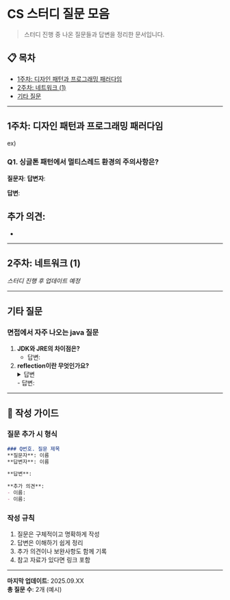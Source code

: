 # CS 스터디 질문 모음

> 스터디 진행 중 나온 질문들과 답변을 정리한 문서입니다.

## 📋 목차

- [1주차: 디자인 패턴과 프로그래밍 패러다임](#1주차-디자인-패턴과-프로그래밍-패러다임)
- [2주차: 네트워크 (1)](#2주차-네트워크-1)
- [기타 질문](#기타-질문)

---

## 1주차: 디자인 패턴과 프로그래밍 패러다임
ex)
### Q1. 싱글톤 패턴에서 멀티스레드 환경의 주의사항은?
**질문자**: 
**답변자**: 

**답변**: 

**추가 의견**:
-
-

---


## 2주차: 네트워크 (1)

*스터디 진행 후 업데이트 예정*

---

## 기타 질문

### 면접에서 자주 나오는 java 질문
1. **JDK와 JRE의 차이점은?**
   - 답변:
2. **reflection이란 무엇인가요?**
   <details>
      <summary>답변</summary>
      <div>       
         <ul>
            <li>개념</li>
         </ul>
      </div>
   </details>
   - 답변: 

---

## 📝 작성 가이드

### 질문 추가 시 형식
```markdown
### Q번호. 질문 제목
**질문자**: 이름  
**답변자**: 이름  

**답변**: 

**추가 의견**:
- 이름: 
- 이름: 
```

### 작성 규칙
1. 질문은 구체적이고 명확하게 작성
2. 답변은 이해하기 쉽게 정리
3. 추가 의견이나 보완사항도 함께 기록
4. 참고 자료가 있다면 링크 포함

---

**마지막 업데이트**: 2025.09.XX  
**총 질문 수**: 2개 (예시)
